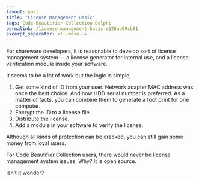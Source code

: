 ```yaml
---
layout: post
title: "License Management Basic"
tags: Code-Beautifier-Collection Delphi
permalink: /license-management-basic-e126ab09cb81
excerpt_separator: <!--more-->
---
```


For shareware developers, it is reasonable to develop sort of license management system — a license generator for internal use, and a license verification module inside your software.

It seems to be a lot of work but the logic is simple,

1. Get some kind of ID from your user. Network adapter MAC address was once the best choice. And now HDD serial number is preferred. As a matter of facts, you can combine them to generate a foot print for one computer.
1. Encrypt the ID to a license file.
1. Distribute the license.
1. Add a module in your software to verify the license.

Although all kinds of protection can be cracked, you can still gain some money from loyal users.

For Code Beautifier Collection users, there would never be license management system issues. Why? It is open source.

Isn’t it wonder?
<!--more-->